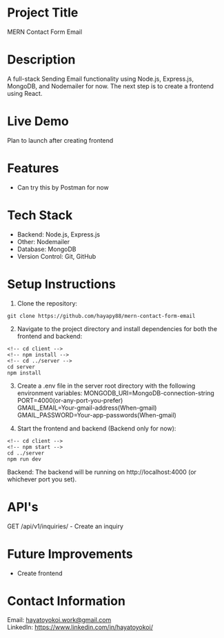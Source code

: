 # Project Title

MERN Contact Form Email

# Description

A full-stack Sending Email functionality using Node.js, Express.js, MongoDB, and Nodemailer for now.
The next step is to create a frontend using React.

# Live Demo

Plan to launch after creating frontend

# Features

- Can try this by Postman for now

# Tech Stack

- Backend: Node.js, Express.js
- Other: Nodemailer
- Database: MongoDB
- Version Control: Git, GitHub

# Setup Instructions

1. Clone the repository:

```
git clone https://github.com/hayapy88/mern-contact-form-email
```

2. Navigate to the project directory and install dependencies for both the frontend and backend:

```
<!-- cd client -->
<!-- npm install -->
<!-- cd ../server -->
cd server
npm install
```

3. Create a .env file in the server root directory with the following environment variables:
   MONGODB_URI=MongoDB-connection-string  
   PORT=4000(or-any-port-you-prefer)  
   GMAIL_EMAIL=Your-gmail-address(When-gmail)  
   GMAIL_PASSWORD=Your-app-passwords(When-gmail)

4. Start the frontend and backend (Backend only for now):

```
<!-- cd client -->
<!-- npm start -->
cd ../server
npm run dev
```

<!-- Frontend: Open http://localhost:3000 in your browser to view the frontend.   -->

Backend: The backend will be running on http://localhost:4000 (or whichever port you set).

# API's

GET /api/v1/inquiries/ - Create an inquiry

# Future Improvements

- Create frontend

# Contact Information

Email: hayatoyokoi.work@gmail.com  
LinkedIn: https://www.linkedin.com/in/hayatoyokoi/
